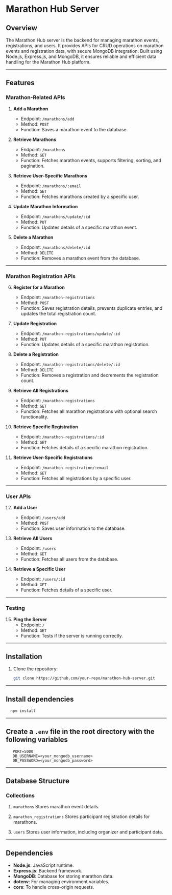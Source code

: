 # Marathon Hub Server

## Overview

The Marathon Hub server is the backend for managing marathon events, registrations, and users. It provides APIs for CRUD operations on marathon events and registration data, with secure MongoDB integration. Built using Node.js, Express.js, and MongoDB, it ensures reliable and efficient data handling for the Marathon Hub platform.

---

## Features

### Marathon-Related APIs

1. **Add a Marathon**

   - Endpoint: `/marathons/add`
   - Method: `POST`
   - Function: Saves a marathon event to the database.

2. **Retrieve Marathons**

   - Endpoint: `/marathons`
   - Method: `GET`
   - Function: Fetches marathon events, supports filtering, sorting, and pagination.

3. **Retrieve User-Specific Marathons**

   - Endpoint: `/marathons/:email`
   - Method: `GET`
   - Function: Fetches marathons created by a specific user.

4. **Update Marathon Information**

   - Endpoint: `/marathons/update/:id`
   - Method: `PUT`
   - Function: Updates details of a specific marathon event.

5. **Delete a Marathon**
   - Endpoint: `/marathons/delete/:id`
   - Method: `DELETE`
   - Function: Removes a marathon event from the database.

---

### Marathon Registration APIs

6. **Register for a Marathon**

   - Endpoint: `/marathon-registrations`
   - Method: `POST`
   - Function: Saves registration details, prevents duplicate entries, and updates the total registration count.

7. **Update Registration**

   - Endpoint: `/marathon-registrations/update/:id`
   - Method: `PUT`
   - Function: Updates details of a specific marathon registration.

8. **Delete a Registration**

   - Endpoint: `/marathon-registrations/delete/:id`
   - Method: `DELETE`
   - Function: Removes a registration and decrements the registration count.

9. **Retrieve All Registrations**

   - Endpoint: `/marathon-registrations`
   - Method: `GET`
   - Function: Fetches all marathon registrations with optional search functionality.

10. **Retrieve Specific Registration**

    - Endpoint: `/marathon-registrations/:id`
    - Method: `GET`
    - Function: Fetches details of a specific marathon registration.

11. **Retrieve User-Specific Registrations**
    - Endpoint: `/marathon-registration/:email`
    - Method: `GET`
    - Function: Fetches all registrations by a specific user.

---

### User APIs

12. **Add a User**

    - Endpoint: `/users/add`
    - Method: `POST`
    - Function: Saves user information to the database.

13. **Retrieve All Users**

    - Endpoint: `/users`
    - Method: `GET`
    - Function: Fetches all users from the database.

14. **Retrieve a Specific User**
    - Endpoint: `/users/:id`
    - Method: `GET`
    - Function: Fetches details of a specific user.

---

### Testing

15. **Ping the Server**
    - Endpoint: `/`
    - Method: `GET`
    - Function: Tests if the server is running correctly.

---

## Installation

1. Clone the repository:
   ```bash
   git clone https://github.com/your-repo/marathon-hub-server.git
   ```

---

## Install dependencies

```bash
  npm install
```
---

## Create a `.env` file in the root directory with the following variables

```text
   PORT=5000
   DB_USERNAME=<your_mongodb_username>
   DB_PASSWORD=<your_mongodb_password>
```

---

## Database Structure

### Collections
1. `marathons`
   Stores marathon event details.

2. `marathon_registrations`
   Stores participant registration details for marathons.

3. `users`
   Stores user information, including organizer and participant data.

---

## Dependencies
   - **Node.js**: JavaScript runtime.
   - **Express.js**: Backend framework.
   - **MongoDB**: Database for storing marathon data.
   - **dotenv**: For managing environment variables.
   - **cors**: To handle cross-origin requests.
